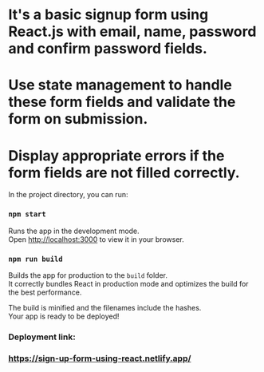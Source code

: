 # It's a basic signup form using React.js with email, name, password and confirm password fields.
# Use state management to handle these form fields and validate the form on submission. 
# Display appropriate errors if the form fields are not filled correctly.


In the project directory, you can run:

### `npm start`

Runs the app in the development mode.\
Open [http://localhost:3000](http://localhost:3000) to view it in your browser.

### `npm run build`

Builds the app for production to the `build` folder.\
It correctly bundles React in production mode and optimizes the build for the best performance.

The build is minified and the filenames include the hashes.\
Your app is ready to be deployed!



### Deployment link:
###  https://sign-up-form-using-react.netlify.app/



